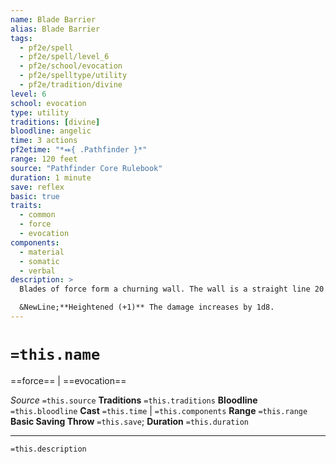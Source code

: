 ```yaml
---
name: Blade Barrier
alias: Blade Barrier
tags:
  - pf2e/spell
  - pf2e/spell/level_6
  - pf2e/school/evocation
  - pf2e/spelltype/utility
  - pf2e/tradition/divine
level: 6
school: evocation
type: utility
traditions: [divine]
bloodline: angelic
time: 3 actions
pf2etime: "*⬽{ .Pathfinder }*"
range: 120 feet
source: "Pathfinder Core Rulebook"
duration: 1 minute
save: reflex
basic: true
traits:
  - common
  - force
  - evocation
components:
  - material
  - somatic
  - verbal
description: >
  Blades of force form a churning wall. The wall is a straight line 20 feet high, 120 feet long, and 2 inches thick, and it provides cover. The wall deals 7d8 force damage to each creature that's in the wall's space when it is created, that attempts to pass through the wall, or that ends its turn inside the wall. A basic Reflex save reduces the damage. A creature that succeeds at this save when the wall is created is pushed to the nearest space on the side of its choice. Creatures trying to move through the wall fail to do so if they critically fail the save, ending their movement adjacent to the wall.

  &NewLine;**Heightened (+1)** The damage increases by 1d8.
---
```

# `=this.name`
==force== | ==evocation==

*Source* `=this.source`
**Traditions** `=this.traditions`
**Bloodline** `=this.bloodline`
**Cast** `=this.time` | `=this.components`
**Range** `=this.range`
**Basic Saving Throw** `=this.save`; **Duration** `=this.duration`

***
`=this.description`